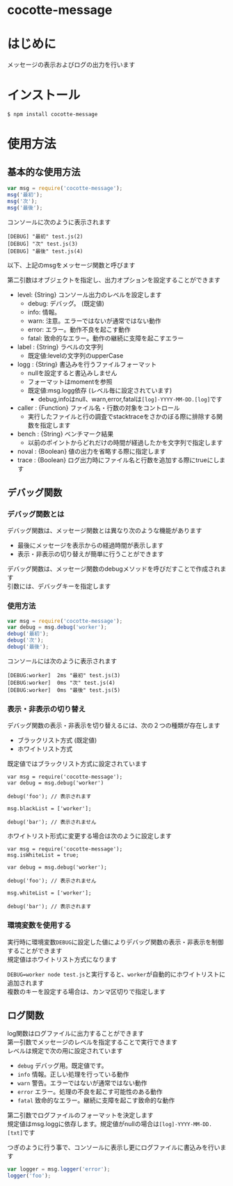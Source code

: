 cocotte-message
===========

# はじめに

メッセージの表示およびログの出力を行います  

# インストール

```
$ npm install cocotte-message
```

# 使用方法

## 基本的な使用方法

```javascript
var msg = require('cocotte-message');
msg('最初');
msg('次');
msg('最後');
```

コンソールに次のように表示されます

```
[DEBUG] "最初" test.js(2)
[DEBUG] "次" test.js(3)
[DEBUG] "最後" test.js(4)
```

以下、上記のmsgをメッセージ関数と呼びます


第二引数はオブジェクトを指定し、出力オプションを設定することができます  

  + level: {String} コンソール出力のレベルを設定します
    + debug: デバッグ。 (既定値)
    + info:  情報。
    + warn:  注意。エラーではないが通常ではない動作
    + error: エラー。動作不良を起こす動作
    + fatal: 致命的なエラー。動作の継続に支障を起こすエラー
  + label    : {String}   ラベルの文字列
    + 既定値:levelの文字列のupperCase
  + logg     : {String}   書込みを行うファイルフォーマット
      + nullを設定すると書込みしません
      + フォーマットはmomentを参照
      + 既定値:msg.logg依存 (レベル毎に設定されています)
        + debug,infoはnull、warn,error,fatalは`[log]-YYYY-MM-DD.[log]`です
  + caller   : {Function} ファイル名・行数の対象をコントロール
      + 実行したファイルと行の調査でstacktraceをさかのぼる際に排除する関数を指定します
  + bench    : {String}   ベンチマーク結果
    + 以前のポイントからどれだけの時間が経過したかを文字列で指定します
  + noval    : {Boolean}  値の出力を省略する際に指定します
  + trace    : {Boolean}  ログ出力時にファイル名と行数を追加する際にtrueにします

## デバッグ関数

### デバッグ関数とは

デバッグ関数は、メッセージ関数とは異なり次のような機能があります

+ 最後にメッセージを表示からの経過時間が表示します  
+ 表示・非表示の切り替えが簡単に行うことができます

デバッグ関数は、メッセージ関数のdebugメソッドを呼びだすことで作成されます  
引数には、デバッグキーを指定します

### 使用方法

```javascript
var msg = require('cocotte-message');
var debug = msg.debug('worker');
debug('最初');
debug('次');
debug('最後');
```

コンソールには次のように表示されます

```
[DEBUG:worker]  2ms "最初" test.js(3)
[DEBUG:worker]  0ms "次" test.js(4)
[DEBUG:worker]  0ms "最後" test.js(5)
```

### 表示・非表示の切り替え

デバッグ関数の表示・非表示を切り替えるには、次の２つの種類が存在します

+ ブラックリスト方式 (既定値)
+ ホワイトリスト方式

既定値ではブラックリスト方式に設定されています  

```
var msg = require('cocotte-message');
var debug = msg.debug('worker')

debug('foo'); // 表示されます

msg.blackList = ['worker'];

debug('bar'); // 表示されません
```


ホワイトリスト形式に変更する場合は次のように設定します  

```
var msg = require('cocotte-message');
msg.isWhiteList = true;

var debug = msg.debug('worker');

debug('foo'); // 表示されません

msg.whiteList = ['worker'];

debug('bar'); // 表示されます
```

### 環境変数を使用する

実行時に環境変数`DEBUG`に設定した値によりデバッグ関数の表示・非表示を制御することができます  
規定値はホワイトリスト方式になります

`DEBUG=worker node test.js`と実行すると、`worker`が自動的にホワイトリストに追加されます  
複数のキーを設定する場合は、カンマ区切りで指定します

## ログ関数

log関数はログファイルに出力することができます  
第一引数でメッセージのレベルを指定することで実行できます  
レベルは規定で次の用に設定されています

 + `debug` デバッグ用。既定値です。
 + `info` 情報。正しい処理を行っている動作
 + `warn` 警告。エラーではないが通常ではない動作
 + `error` エラー。処理の不良を起こす可能性のある動作
 + `fatal` 致命的なエラー。継続に支障を起こす致命的な動作

第二引数でログファイルのフォーマットを決定します  
規定値はmsg.loggに依存します。規定値がnullの場合は`[log]-YYYY-MM-DD.[txt]`です


つぎのように行う事で、コンソールに表示し更にログファイルに書込みを行います

```javascript
var logger = msg.logger('error');
logger('foo');
```

